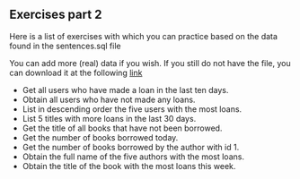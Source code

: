## Exercises part 2
Here is a list of exercises with which you can practice based on the data found in the sentences.sql file

You can add more (real) data if you wish. If you still do not have the file, you can download it at the following [link](https://github.com/codigofacilito/curso_base_de_datos)

* Get all users who have made a loan in the last ten days.
* Obtain all users who have not made any loans.
* List in descending order the five users with the most loans.
* List 5 titles with more loans in the last 30 days.
* Get the title of all books that have not been borrowed.
* Get the number of books borrowed today.
* Get the number of books borrowed by the author with id 1.
* Obtain the full name of the five authors with the most loans.
* Obtain the title of the book with the most loans this week.